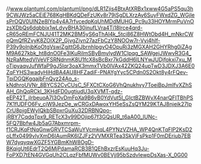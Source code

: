 //www.plantuml.com/plantuml/png/dLR1Zjis4BtxAtXRBx1xww4G5aPS5qu3h9CWJWz5aCEiE768KgHBKdQDeFzUKv8r79jSgDLXrzAy6SuyFWxdZG_WGjlesPrOQV0UlN2e8IYp4y4A7rfvcedpKqUhMDdMUHG_Pc9u33HOYMrmPuVnOzsXDbQs6dqbbix1wLdvyBHA30inufLVra4Ti18lrce4qrd-cR65oREmFCNJU41T2MK2BM5yS6qThAl4k_5tci86Z8HWtObd4H_mNkrCWoQmQfRZvyK8ZOIX2P_GjvgZjyn27azFbCzY8NOOw7r-Vyi4hIf-P39y9olnjbKoOtgVswiZgjttG6JbrnhIpgvO4OpuRi3zMGXAH2GHYRhg0iZAgM9A627kbk_ht8dnO0Fe3IKuRiImSByBmylydW1Clpqg_SAWgejJWwvR3G4_NzRaMtedVlVeVFSRNdnmK8U1fcX8sBcBxr7kGddH6lLNYwJUDjfokxi7xu_MoTipyaqvJufWfaP9gJ5lqr3oaX3mmxTVb0lVAx42ZKQ24upTwD3JDXJ3A6E0ZqFYHS3wadyHiHdBA4AU8HFZadiF-PNAYgYyc5CPdn0S2Okt8y4rFQev-TpiDGQKgqajbFnQvz24Ao_s-kNdhroUVNr_8BYCS2CvCUsC_5FXCtCXoG6VhQnukhvy7ToeiBpJmIfvXZhSAH_GhQqRCkl_3KHdFD0ugtiudU3qXVMT-qdz-eEP42T_jIrbeuoA7I3OvDmFpXa9B6vB0YdVut5I_GIctBZBWvX4narQFITBhPS7K1fUDFO6Fv_cjW9JezOe_wCRGxDAwoxYH5eSsZsQYM29KTAJ8njeik27IpCrU8pjgEWyIQkbSBpxrGuXu32DRBNQpo-jRBY7CqdqTpx9_RETcX3v99DOjip67f3GQsUR_t6aA00_IUNc-5FQ7Bbfw4Jb5aG7Abxmrpm-f1CRJKqFtNqGnwGRVTCSaWuYVcmkqL4PYNzVZHA_WP4QnKTqFlP2KsD2oLffx0499vIyXmD6IAumRK6IZJFz2VVMXRTea3SkVjFsPkp1F0mDEriub7EBW7dyqyqwXGZF5YGBmKhW8OgD-BKqigUt6EdrT2Q6MjPdamaRCB3B1QEhBxzrEsKuuHq3Ju-FoPXD7tEN4GVGqUh2CLqzFbfMUWv0BEVjj95bSzdvIewpDsXas-X_0G00
